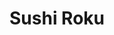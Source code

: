 ---
layout: place
title: "Sushi Roku"
permalink: /california/pasadena/sushi-roku.html
stateAbbr: CA
stateName: California
cityName: Pasadena
seo:
  name: "Sushi Roku"
  type: Restaurant
  links: null
description: "Sushi Roku serves delicious sushi in Pasadena, California. Try fresh Japanese dishes for a great dining experience. "
place_id: ChIJlw-aQnHDwoARi4Cuuo9wf1E
photos:
  - name: >-
      places/ChIJlw-aQnHDwoARi4Cuuo9wf1E/photos/AeeoHcKA29fmZlqhAmyMcdZPPPmRV-vvklO3qHB8y8apld3ke8TpgTdLZsW4GOw8bdKrZpCjst0NPMR6HDMwF_LlWvV2qoHtDAQsDP0dg7FVhLF9LjWuxndXVxZN09m6-DqUkyhZ4c7JUlgQdUtlYUXS-vdVA7-YqdntdpvSrBK_5ih3A6-aM6xmfV8_V_kDnfONRPhuyl0RZWrH_EdhuoF_kKp6D76c6xNYFLp66JkGFIYMapkYdxE4XM6nQE7xJA2sdqcI8HTL8OP2oq0YNV7ZC08MzurRQHHESxgFiVxosgUmVAxiqa8axzlAqyu0t9m8MTAcQHzEoF-MOqbCVZrvDd7GPfldkRVupAUPtnVzZmO4AARnawWaKKuvaE2vbvtOD1DW1TlU23dllzL0nrGHHpzw5bOGzHBFNBypeeSJEoL5qdhS
    widthPx: 4800
    heightPx: 3600
    authorAttributions:
      - displayName: Danny Outlaw
        uri: https://maps.google.com/maps/contrib/116840804651692597821
        photoUri: >-
          https://lh3.googleusercontent.com/a/ACg8ocLhvR0r2sBPanjFflqySg6mLNzj2B0ROCFbGBs8JMnVDi_kkw=s100-p-k-no-mo
    flagContentUri: >-
      https://www.google.com/local/imagery/report/?cb_client=maps_api_places.places_api&image_key=!1e10!2sCIHM0ogKEICAgID-0qDR3gE&hl=en-US
    googleMapsUri: >-
      https://www.google.com/maps/place//data=!3m4!1e2!3m2!1sCIHM0ogKEICAgID-0qDR3gE!2e10!4m2!3m1!1s0x80c2c371429a0f97:0x517f708fbaae808b
  - name: >-
      places/ChIJlw-aQnHDwoARi4Cuuo9wf1E/photos/AeeoHcIbPUiGod1yGjpusfEYDYripMB9vLUi4qin5DjZzXx8KMzI36mnyqCtlBpERXWYZwcgdl56L5txLFLuLQN0Oj7iU-7gZOUj6ZqyLvesen7kDAgJDWOV1c03QWXiUF2pi00LF2wgKDKsJlRp0hIs9CkmRBydQ23k7bgY1q8VLDq-x0rdZIVpNazldYKDt2zE494WuExz82JG-Kd5kmLqXiuy4dqZ5GTGAE2uDSehqCDAPxL13ijT7hlCIJ0jAacNQtQTgmw8YN6hLMGQvyknA3K0RjHfFzaf2jRUNcGcCxFFqg
    widthPx: 1500
    heightPx: 843
    authorAttributions:
      - displayName: Sushi Roku
        uri: https://maps.google.com/maps/contrib/106144068806108056209
        photoUri: >-
          https://lh3.googleusercontent.com/a-/ALV-UjUJWqBq6m4WuCgf0YuYEotPCUycpIF0Bg9ymeYkcdyozXF8VkOX=s100-p-k-no-mo
    flagContentUri: >-
      https://www.google.com/local/imagery/report/?cb_client=maps_api_places.places_api&image_key=!1e10!2sAF1QipMhtwV1OuvBchoV8rFD_CgAcUSm-PW_JSMlu6x8&hl=en-US
    googleMapsUri: >-
      https://www.google.com/maps/place//data=!3m4!1e2!3m2!1sAF1QipMhtwV1OuvBchoV8rFD_CgAcUSm-PW_JSMlu6x8!2e10!4m2!3m1!1s0x80c2c371429a0f97:0x517f708fbaae808b
  - name: >-
      places/ChIJlw-aQnHDwoARi4Cuuo9wf1E/photos/AeeoHcImfD31_UNtib_vDj-o4C2mNONH7eVuV7fmGTiv29U8NXqS9Ja_KZxzmyMkLcIrbfNAWBjT4ZhYsZWDiDYcM6oTEX3t6lgcAQ-hL0cAbynzxzW1lwsVU-aajXy1BD0NrpJf4rAVH1pSMuMzIglJcwtOIzwDaFXNn5QyQQ1QRxjzV7xDza55wVYxToR51U-2cGr4xI9-iPd9O97MyUYvvgiRJ4y8uDVnRuXPKbqCIGGWlDFaZgjET3WypZlMMWl335TtLolgnY_dEkhDO4o12NsXdpRKHeIp6mEYOZF8Gy6Swxo0PlnKIxnR_vmhfKbqJ2vhAXom9A2ub2e2nwLMPZXjgarwabSttQ54oysVrTfpxXqBZTgTK-DSd6to_OsalVaFohLz22Xka4Z312lA2i94IV2x_2PLUPujOBvrPYdix8at
    widthPx: 3600
    heightPx: 4800
    authorAttributions:
      - displayName: Lana
        uri: https://maps.google.com/maps/contrib/101731739996060803371
        photoUri: >-
          https://lh3.googleusercontent.com/a-/ALV-UjVQnKwVu8Nh7UisI55tHLtIo4ICOV-BIioSNWldEZ3_BlCiJm4=s100-p-k-no-mo
    flagContentUri: >-
      https://www.google.com/local/imagery/report/?cb_client=maps_api_places.places_api&image_key=!1e10!2sCIHM0ogKEICAgIDbpsKA3AE&hl=en-US
    googleMapsUri: >-
      https://www.google.com/maps/place//data=!3m4!1e2!3m2!1sCIHM0ogKEICAgIDbpsKA3AE!2e10!4m2!3m1!1s0x80c2c371429a0f97:0x517f708fbaae808b
  - name: >-
      places/ChIJlw-aQnHDwoARi4Cuuo9wf1E/photos/AeeoHcJRFLEk3DnxpBsImEx8hE72kCXTtbRBm-7JfLCWw7n3eibOJfaTNm9oZcMLlm-lwjP7UcTbKbMSh5AZCGEgJcDp2GBsHrUEFPyEPrRBKK_fqPkLvU85qLXXRWvJ-YV_tESCaYAt3a90VuSz0mv2YPx6y6CwTrG6ue84t0Jl8Cf76-ZXiYcUd1yOrXQIpLOLw8xVNerVeIpTRYxkScUVZ9vlPBsQ-puhGpc2f1CfwgpQV1ClrnHf0sdRueTtUD1Y4YyA7gaaUlFZ82i8uow7_5N_wm_rN1ZgwUfymYRGHqgyizRb9AWN6h8iOo_G2Q0UMR7vEvW-M_JLcptSiY3t3LwoaGZ3CO5fPwphfvKfO_2A7TwZOA7X5TC5I6G-61oxsfNlTSBIJ4npu3ITivOwOC2yueWv1PiNpbGWKy520fuYETxE
    widthPx: 3024
    heightPx: 4032
    authorAttributions:
      - displayName: Vahe Yacoubian
        uri: https://maps.google.com/maps/contrib/106624292415617673711
        photoUri: >-
          https://lh3.googleusercontent.com/a-/ALV-UjXhR0zbCCm3isrt5hoFz941ZYe85y6r_CpChoQRvMVM1K6mAm1MTg=s100-p-k-no-mo
    flagContentUri: >-
      https://www.google.com/local/imagery/report/?cb_client=maps_api_places.places_api&image_key=!1e10!2sCIHM0ogKEICAgIDm45-ltwE&hl=en-US
    googleMapsUri: >-
      https://www.google.com/maps/place//data=!3m4!1e2!3m2!1sCIHM0ogKEICAgIDm45-ltwE!2e10!4m2!3m1!1s0x80c2c371429a0f97:0x517f708fbaae808b
  - name: >-
      places/ChIJlw-aQnHDwoARi4Cuuo9wf1E/photos/AeeoHcJbN_Aj57K69zadaUXy2f3nC0C77kE_z5j8sX9hwvULEmCI_dD81NSU9iN1_xBwqTyvZ5c3xBxJvUMBStUMaBryqllLoTlt-hzNLVaA80thQwJB-EqJ_t70PI0PfotL4kb2lsc2lZlmbyXRdLXmtY0vGV_U3m_-AnnIhIsh2e9oBEgoVkUCbOya_1n3bn9RJZUspSYqKUfIOq7HPzOrRrABMY0pHaPjI9FLlsoEjguuoC_aSb8VUk9eSWfKkGR5WD9QhyMvxdO1VkFURn4y6O0y0iKLgBmDFMdJc4_hKz4WGQTnCsbNQyD3umStQLOA8DZt5PPHr451j8ZEtsIf_QFBq6OKA9khcUAI6DMk325CsPCtcMF43h9J1w774NYLQSJHHwFGZ8sFwTCDSeu6RDXL3IiO_M6EiaISpbeY43p23d8
    widthPx: 3120
    heightPx: 4160
    authorAttributions:
      - displayName: David Michael Parker
        uri: https://maps.google.com/maps/contrib/118164996216469202027
        photoUri: >-
          https://lh3.googleusercontent.com/a/ACg8ocIYludIWx0AUwYIwoC-t1IiBoss3rnZEOczEcgpy3fBXOMUxA4=s100-p-k-no-mo
    flagContentUri: >-
      https://www.google.com/local/imagery/report/?cb_client=maps_api_places.places_api&image_key=!1e10!2sCIHM0ogKEICAgMCI_Yvk_wE&hl=en-US
    googleMapsUri: >-
      https://www.google.com/maps/place//data=!3m4!1e2!3m2!1sCIHM0ogKEICAgMCI_Yvk_wE!2e10!4m2!3m1!1s0x80c2c371429a0f97:0x517f708fbaae808b
  - name: >-
      places/ChIJlw-aQnHDwoARi4Cuuo9wf1E/photos/AeeoHcK52AQ1hfI62OjZstTgTjLZ78TFm3vnBIumV3JJEwazyg_4YDwlw1npymBGjrzyp3bM12p6q7vM1Y-hGocSilSOsJExloskxOD5FGOCGHxisyl9-eN8lgyPdHPd1jrLow5QA8h4iJ_MxAxOr0jUSqLOPWQSdC8yGGAktcXTHbSDjBn6RqyDalograq5OukMJ6UFg3lNy2HPnjkKRgVo7qgp4Zt11uH7iOdCIyMwX61VWqLOLYbxgmZHLCKC9qqQZYxu2iYDHzo2vL-WnEpReW2U-Owf7cyZV247BzslwDH9sEjBno5GY9y2XHydlLfXUEKfZ6hfuCavgQDfG5HY9Rdnc5FKmOQfpNylpbnPbQ6x0HH-wXpeXVZYRZla_mdVhW8orEP1vVcmgkwKgTu0h_cMsGBIAr5PGR7W2xV5ujQ86Q
    widthPx: 3264
    heightPx: 2448
    authorAttributions:
      - displayName: William Huang
        uri: https://maps.google.com/maps/contrib/102762110259467699425
        photoUri: >-
          https://lh3.googleusercontent.com/a-/ALV-UjVAfMmqK7lbouAdwuE-wv2S0UCtXvoK8GcFJBJ2g8XrkJCjHv8=s100-p-k-no-mo
    flagContentUri: >-
      https://www.google.com/local/imagery/report/?cb_client=maps_api_places.places_api&image_key=!1e10!2sCIHM0ogKEICAgIDMl5nYBQ&hl=en-US
    googleMapsUri: >-
      https://www.google.com/maps/place//data=!3m4!1e2!3m2!1sCIHM0ogKEICAgIDMl5nYBQ!2e10!4m2!3m1!1s0x80c2c371429a0f97:0x517f708fbaae808b
  - name: >-
      places/ChIJlw-aQnHDwoARi4Cuuo9wf1E/photos/AeeoHcLgzSH2sbGosfdNfxTIhrQuBWQaKJKP9GLk8wHinYJU7y91ufjKCFKgnqFICCo7lerzOUYEJPmkXQxF0d8e8e6QzZbyQWTBsC3jwXV2vEfhP9-JuOz2T8p_drNDsS96zFAHuxZcMRSjCP-aRhyxBAsEpy79GYh_Ezb4xGON6u1qB5g9l-6OWGLy1CnXmKt2GirEQyTaK3sMVOszF4MZ2_nrId0KlF2ou_a1T-SMb3Xn0RYfVcheXGBgaWUo9umsYG9vv58VYi-Hz0zjrH81C5TUcwdZFtSozaC4BRYJHDMEAAhunwOrYWGFgVdhdeQiRywOyCMvLt3myvLOmuOqBw0Cuz3yrriE5Sh0i8-fgi8zzZ1aL_p12Vu4bXBUo3dD4zy9ekjqFG_sdAjb6CglwD2x1OGKk-Owd57QkKbxU2UdgCCT
    widthPx: 3024
    heightPx: 4032
    authorAttributions:
      - displayName: Shawn Sheng
        uri: https://maps.google.com/maps/contrib/105985962205417329267
        photoUri: >-
          https://lh3.googleusercontent.com/a/ACg8ocJLfF1ACfIP4bZk8Sg5fvSBwPmeOx26fpTh6PjpxMmqZZ70XQ=s100-p-k-no-mo
    flagContentUri: >-
      https://www.google.com/local/imagery/report/?cb_client=maps_api_places.places_api&image_key=!1e10!2sCIHM0ogKEICAgICTos3U8AE&hl=en-US
    googleMapsUri: >-
      https://www.google.com/maps/place//data=!3m4!1e2!3m2!1sCIHM0ogKEICAgICTos3U8AE!2e10!4m2!3m1!1s0x80c2c371429a0f97:0x517f708fbaae808b
  - name: >-
      places/ChIJlw-aQnHDwoARi4Cuuo9wf1E/photos/AeeoHcKtn6YGSXjD3l4vARvlaz_a2wjs87v_7ABxondqDqVPLglb60xnmbnly4XCGQJtdjZXJNy64r0iCUfAIxe2yLc-kfzgRrz0NiluwLhl-5oVbklQ-aZL-BFzO6fpSMnad4ZkXe5CF_BG4B9Ude0QDdvhzeZHmzdi3T1NCgu8FlQCTN_GQDp_y2MQGIdbIW1SE_TrcpyKkhLOcAT7oaMgNRPZmQOSvK6taIzDgZ6GiLuKLhj69wq-bAIDngijvEHSFqPaCbes4yDSGz5GemqXPd9Uh4EHghZ8QivC4UYG450BSb97yd1e0sSFzaACKGKhCu1EkWVe6h1N8Vf_qWhPgtnh0ympee-fbmu27BMHObd9xv5uzOxzr0PCqVLA9fo-6wxSDcNXFAPQutsQFW_svAFs8aaQSxTIcNXJ9a3nRI9J2bk
    widthPx: 4032
    heightPx: 2268
    authorAttributions:
      - displayName: Colette Robertson
        uri: https://maps.google.com/maps/contrib/118065571498967339119
        photoUri: >-
          https://lh3.googleusercontent.com/a-/ALV-UjX1idkYjOA5uIqnQD93FZq-WFJScTbV27BdRguIgSi2yJoAlfWtmQ=s100-p-k-no-mo
    flagContentUri: >-
      https://www.google.com/local/imagery/report/?cb_client=maps_api_places.places_api&image_key=!1e10!2sCIHM0ogKEICAgIDp9JDsngE&hl=en-US
    googleMapsUri: >-
      https://www.google.com/maps/place//data=!3m4!1e2!3m2!1sCIHM0ogKEICAgIDp9JDsngE!2e10!4m2!3m1!1s0x80c2c371429a0f97:0x517f708fbaae808b
  - name: >-
      places/ChIJlw-aQnHDwoARi4Cuuo9wf1E/photos/AeeoHcJrddS-s7PLNuomxOv0Fk3e6HGpUx3pG0U0b8jAvZganVNOVahoy7XALTSy8mWsxb78wT8R0Ytx41kyV76SJdf3iEEwf0_XRriDcfwduOGOjchiCdrJmgrteaewjyhlS1LmDgrP1BezLIR3ILc5WkadYAiFKKc0mjMFGG6Pe7bFPEOKIrTnAAztIeU8ogcs3aJVplrqT6cEB6XSRFGMB840ntVOC9UeoqeyQ2-KIAWX1yybAVMLBr4uEfauIuJs5oE1YzSBrMNouFLkUz2n2COjm6YiMcYQKqRCWsljKFerNSaR8Cm6YRUXupWsUpWZBUbd9I0c_C74woMy42fpJjRMsYwW3ROb5q-SvLHzCrjkP0JKlbHrjZd7tvbW82QLeRQW64xaG_kuevI88T3vKgqeVpwcvbgc-7YxbHtUUbeXvB8E
    widthPx: 4032
    heightPx: 3024
    authorAttributions:
      - displayName: Harry Morris
        uri: https://maps.google.com/maps/contrib/109739906479026893392
        photoUri: >-
          https://lh3.googleusercontent.com/a/ACg8ocKppRsjEOo3aQh3McFOGzxcTlAnPrm6zsLkTtZZHIlk6rxOxw=s100-p-k-no-mo
    flagContentUri: >-
      https://www.google.com/local/imagery/report/?cb_client=maps_api_places.places_api&image_key=!1e10!2sCIHM0ogKEICAgID5vuetzgE&hl=en-US
    googleMapsUri: >-
      https://www.google.com/maps/place//data=!3m4!1e2!3m2!1sCIHM0ogKEICAgID5vuetzgE!2e10!4m2!3m1!1s0x80c2c371429a0f97:0x517f708fbaae808b
  - name: >-
      places/ChIJlw-aQnHDwoARi4Cuuo9wf1E/photos/AeeoHcLoSLdBAfLCOENoxBM9z9pI917lEoeJ3-B4uBnRUs09HdV9VZfRGiBQ0RCLnOcchW8yDQrE3EJszHFqK456PQq9_9XjefvSfEEMCbzw1MyM_3ugZQhCX6eL3IRpYvGY8zYFZwyyeG1Z8Lom8Y0gzkdY5wZvPTKZWHSUvkN8XkvU8bfVdvG-oQCWLWRRsAKlpG0x5cFPjjJ_ZE8XcC5YkB97AyfkS1XpesUkVNIZw4AqRbvhlh8g-r-q0yEUtX218DsmlmfMFw7A1vpkrDdC6aaKOO7hQ3iw6XYvBGFK4lsXjt6fly_2cePJInCA0Lp5oml8h5NbUmMUlvd8Undc1d00btdp79Je6hli9VVLWJ_ZsJfeymVnXRU4HSqnHM21cNSlfP-S7qAUIBZbX7UdJBqH-f2DzMNOcj7JQoJTUapjo9BU
    widthPx: 3024
    heightPx: 4032
    authorAttributions:
      - displayName: Shawn Sheng
        uri: https://maps.google.com/maps/contrib/105985962205417329267
        photoUri: >-
          https://lh3.googleusercontent.com/a/ACg8ocJLfF1ACfIP4bZk8Sg5fvSBwPmeOx26fpTh6PjpxMmqZZ70XQ=s100-p-k-no-mo
    flagContentUri: >-
      https://www.google.com/local/imagery/report/?cb_client=maps_api_places.places_api&image_key=!1e10!2sCIHM0ogKEICAgICTos3U0AE&hl=en-US
    googleMapsUri: >-
      https://www.google.com/maps/place//data=!3m4!1e2!3m2!1sCIHM0ogKEICAgICTos3U0AE!2e10!4m2!3m1!1s0x80c2c371429a0f97:0x517f708fbaae808b
address: 33 Miller Alley, Pasadena, CA 91103, USA
street: 33 Miller Alley
city: Pasadena
state: CA
zip: '91103'
country: USA
neighborhood: Old Pasadena
latitude: '34.146395'
longitude: '-118.151946'
accessibility_options:
  wheelchairAccessibleParking: true
  wheelchairAccessibleEntrance: true
  wheelchairAccessibleRestroom: true
  wheelchairAccessibleSeating: true
business_status: OPERATIONAL
name: Sushi Roku
google_maps_links:
  directionsUri: >-
    https://www.google.com/maps/dir//''/data=!4m7!4m6!1m1!4e2!1m2!1m1!1s0x80c2c371429a0f97:0x517f708fbaae808b!3e0
  placeUri: https://maps.google.com/?cid=5872536201729048715
  writeAReviewUri: >-
    https://www.google.com/maps/place//data=!4m3!3m2!1s0x80c2c371429a0f97:0x517f708fbaae808b!12e1
  reviewsUri: >-
    https://www.google.com/maps/place//data=!4m4!3m3!1s0x80c2c371429a0f97:0x517f708fbaae808b!9m1!1b1
  photosUri: >-
    https://www.google.com/maps/place//data=!4m3!3m2!1s0x80c2c371429a0f97:0x517f708fbaae808b!10e5
primary_type: Sushi Restaurant
opening_hours:
  regular: null
  current: null
secondary_opening_hours:
  regular:
    weekdayDescriptions: null
    type: null
  current:
    weekdayDescriptions: null
    type: null
phone: null
price_level: null
price_range: null
rating: null
rating_count: 0
website: null
reviews: null
parking_options: null
payment_options: null
allow_dogs: null
curbside_pickup: null
delivery: null
dine_in: null
good_for_children: null
good_for_groups: null
good_for_sports: null
live_music: null
menu_for_children: null
outdoor_seating: null
reservable: null
restroom: null
serves_beer: null
serves_breakfast: null
serves_brunch: null
serves_cocktails: null
serves_coffee: null
serves_dinner: null
serves_dessert: null
serves_lunch: null
serves_vegetarian_food: null
serves_wine: null
takeout: null
summary: null

---